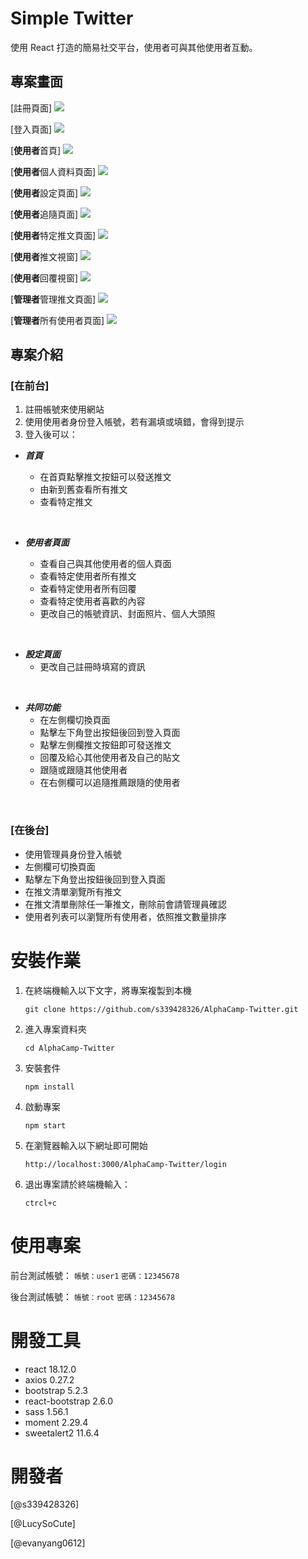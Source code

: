 # Simple Twitter

使用 React 打造的簡易社交平台，使用者可與其他使用者互動。

## 專案畫面

[註冊頁面]
![](https://i.imgur.com/lmmWYiv.png)

[登入頁面]
![](https://i.imgur.com/kcNQ4SP.png)

[**使用者**首頁]
![](https://i.imgur.com/rZjNqug.png)

[**使用者**個人資料頁面]
![](https://i.imgur.com/qMSjoIf.png)

[**使用者**設定頁面]
![](https://i.imgur.com/Os8rqRz.png)

[**使用者**追隨頁面]
![](https://i.imgur.com/PqjSCbq.png)

[**使用者**特定推文頁面]
![](https://i.imgur.com/qZCaPj1.png)

[**使用者**推文視窗]
![](https://i.imgur.com/w8q3VhC.png)

[**使用者**回覆視窗]
![](https://i.imgur.com/IfqQeFJ.png)

[**管理者**管理推文頁面]
![](https://i.imgur.com/38OzJxJ.png)

[**管理者**所有使用者頁面]
![](https://i.imgur.com/ApaV39V.jpg)

## 專案介紹

### [**在前台**]

1. 註冊帳號來使用網站
2. 使用使用者身份登入帳號，若有漏填或填錯，會得到提示
3. 登入後可以：

- **_首頁_**
  
  - 在首頁點擊推文按鈕可以發送推文
  - 由新到舊查看所有推文
  - 查看特定推文

<br/>

- **_使用者頁面_**

  - 查看自己與其他使用者的個人頁面
  - 查看特定使用者所有推文
  - 查看特定使用者所有回覆
  - 查看特定使用者喜歡的內容
  - 更改自己的帳號資訊、封面照片、個人大頭照

<br/>

- **_設定頁面_**
  - 更改自己註冊時填寫的資訊

<br/>

- **_共同功能_**
  - 在左側欄切換頁面
  - 點擊左下角登出按鈕後回到登入頁面
  - 點擊左側欄推文按鈕即可發送推文
  - 回覆及給心其他使用者及自己的貼文
  - 跟隨或跟隨其他使用者
  - 在右側欄可以追隨推薦跟隨的使用者

<br/>

### [**在後台**]

- 使用管理員身份登入帳號
- 左側欄可切換頁面
- 點擊左下角登出按鈕後回到登入頁面
- 在推文清單瀏覽所有推文
- 在推文清單刪除任一筆推文，刪除前會請管理員確認
- 使用者列表可以瀏覽所有使用者，依照推文數量排序

# 安裝作業

1. 在終端機輸入以下文字，將專案複製到本機

   `git clone https://github.com/s339428326/AlphaCamp-Twitter.git`
2. 進入專案資料夾

   `cd AlphaCamp-Twitter`
3. 安裝套件

   `npm install`
4. 啟動專案

   `npm start`
5. 在瀏覽器輸入以下網址即可開始

   `http://localhost:3000/AlphaCamp-Twitter/login`
6. 退出專案請於終端機輸入：

   `ctrcl+c`

# 使用專案

前台測試帳號：
`帳號：user1`
`密碼：12345678`

後台測試帳號：
`帳號：root`
`密碼：12345678`

# 開發工具

- react 18.12.0
- axios 0.27.2
- bootstrap 5.2.3
- react-bootstrap 2.6.0
- sass 1.56.1
- moment 2.29.4
- sweetalert2 11.6.4

# 開發者


[@s339428326]

[@LucySoCute]

[@evanyang0612]

